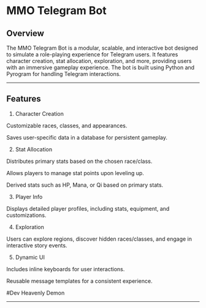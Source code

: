 # MMO Telegram Bot

## Overview

The MMO Telegram Bot is a modular, scalable, and interactive bot designed to simulate a role-playing experience for Telegram users. It features character creation, stat allocation, exploration, and more, providing users with an immersive gameplay experience. The bot is built using Python and Pyrogram for handling Telegram interactions.


---

## Features

1. Character Creation

Customizable races, classes, and appearances.

Saves user-specific data in a database for persistent gameplay.


2. Stat Allocation

Distributes primary stats based on the chosen race/class.

Allows players to manage stat points upon leveling up.

Derived stats such as HP, Mana, or Qi based on primary stats.


3. Player Info

Displays detailed player profiles, including stats, equipment, and customizations.


4. Exploration

Users can explore regions, discover hidden races/classes, and engage in interactive story events.


5. Dynamic UI

Includes inline keyboards for user interactions.

Reusable message templates for a consistent experience.

#Dev
Heavenly Demon

---
